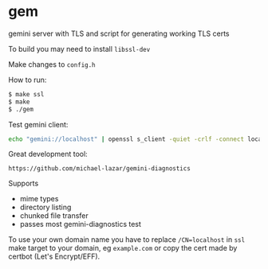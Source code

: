 # gem

gemini server with TLS and script for generating working TLS certs

To build you may need to install `libssl-dev`

Make changes to `config.h`

How to run:
```sh
$ make ssl
$ make
$ ./gem
```

Test gemini client:
```sh
echo "gemini://localhost" | openssl s_client -quiet -crlf -connect localhost:1965
```

Great development tool:
```
https://github.com/michael-lazar/gemini-diagnostics
```

Supports 
- mime types
- directory listing
- chunked file transfer
- passes most gemini-diagnostics test

To use your own domain name you have to replace `/CN=localhost` in `ssl` make target to your domain, eg `example.com` or copy the cert made by certbot (Let's Encrypt/EFF).